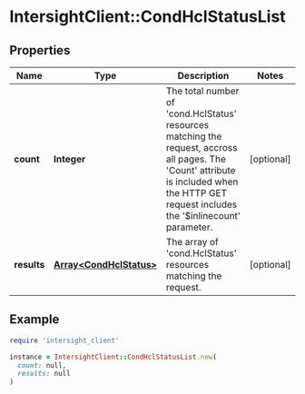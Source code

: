 # IntersightClient::CondHclStatusList

## Properties

| Name | Type | Description | Notes |
| ---- | ---- | ----------- | ----- |
| **count** | **Integer** | The total number of &#39;cond.HclStatus&#39; resources matching the request, accross all pages. The &#39;Count&#39; attribute is included when the HTTP GET request includes the &#39;$inlinecount&#39; parameter. | [optional] |
| **results** | [**Array&lt;CondHclStatus&gt;**](CondHclStatus.md) | The array of &#39;cond.HclStatus&#39; resources matching the request. | [optional] |

## Example

```ruby
require 'intersight_client'

instance = IntersightClient::CondHclStatusList.new(
  count: null,
  results: null
)
```


